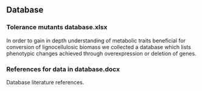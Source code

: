 ## Database

### Tolerance mutants database.xlsx
In order to gain in depth understanding of metabolic traits beneficial for conversion of lignocellulosic biomass we collected a database which lists phenotypic changes achieved through overexpression or deletion of genes.

### References for data in database.docx
Database literature references.
